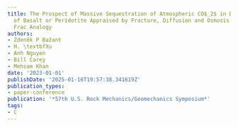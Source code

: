 ```yaml
---
title: The Prospect of Massive Sequestration of Atmospheric CO$_2$ in Deep Formations
  of Basalt or Peridotite Appraised by Fracture, Diffusion and Osmosis Analysis and
  Frac Analogy
authors:
- Zdeněk P Bažant
- H. \textbfXu
- Anh Nguyen
- Bill Carey
- Mehsam Khan
date: '2023-01-01'
publishDate: '2025-01-16T19:57:38.341619Z'
publication_types:
- paper-conference
publication: '*57th U.S. Rock Mechanics/Geomechanics Symposium*'
tags:
- C
---
```

